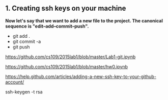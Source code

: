 ## 1. Creating ssh keys on your machine

**Now let's say that we want to add a new file to the project. The canonical sequence is "edit–add–commit–push".**

- git add .
- git commit -a
- git push

https://github.com/cs109/2015lab1/blob/master/Lab1-git.ipynb

https://github.com/cs109/2015lab1/blob/master/hw0.ipynb

https://help.github.com/articles/adding-a-new-ssh-key-to-your-github-account/

ssh-keygen -t rsa

